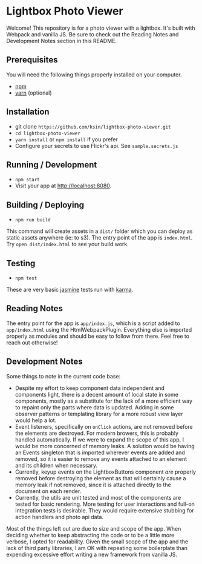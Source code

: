 # Lightbox Photo Viewer

Welcome! This repository is for a photo viewer with a lightbox. It's built with Webpack and vanilla JS. Be sure to check out the Reading Notes and Development Notes section in this README.

## Prerequisites

You will need the following things properly installed on your computer.

* [npm](https://www.npmjs.com/get-npm/)
* [yarn](https://yarnpkg.com/en/) (optional)

## Installation

* git clone `https://github.com/ksin/lightbox-photo-viewer.git`
* `cd lightbox-photo-viewer`
* `yarn install` or `npm install` if you prefer
* Configure your secrets to use Flickr's api.  See `sample.secrets.js`

## Running / Development

* `npm start`
* Visit your app at [http://localhost:8080](http://localhost:8080).

## Building / Deploying

* `npm run build`

This command will create assets in a `dist/` folder which you can deploy as static assets anywhere (ie: to s3). The entry point of the app is `index.html`. Try `open dist/index.html` to see your build work.

## Testing

* `npm test`

These are very basic [jasmine](https://jasmine.github.io/) tests run with [karma](https://github.com/webpack-contrib/karma-webpack).

## Reading Notes

The entry point for the app is `app/index.js`, which is a script added to `app/index.html` using the HtmlWebpackPlugin. Everything else is imported properly as modules and should be easy to follow from there. Feel free to reach out otherwise!

## Development Notes

Some things to note in the current code base:

* Despite my effort to keep component data independent and components light, there is a decent amount of local state in some components, mostly as a substitute for the lack of a more efficient way to repaint only the parts where data is updated. Adding in some observer patterns or templating library for a more robust view layer would help a lot.
* Event listeners, specifically on `onClick` actions, are not removed before the elements are destroyed. For modern browers, this is probably handled automatically. If we were to expand the scope of this app, I would be more concerned of memory leaks. A solution would be having an Events singleton that is imported wherever events are added and removed, so it is easier to remove any events attached to an element and its children when necessary.
* Currently, keyup events on the LightboxButtons component _are_ properly removed before destroying the element as that will certainly cause a memory leak if not removed, since it is attached directly to the document on each render.
* Currently, the utils are unit tested and most of the components are tested for basic rendering. More testing for user interactions and full-on integration tests is desirable. They would require extensive stubbing for action handlers and photo api data.

Most of the things left out are due to size and scope of the app. When deciding whether to keep abstracting the code or to be a little more verbose, I opted for readability. Given the small scope of the app and the lack of third party libraries, I am OK with repeating some boilerplate than expending excessive effort writing a new framework from vanilla JS.
